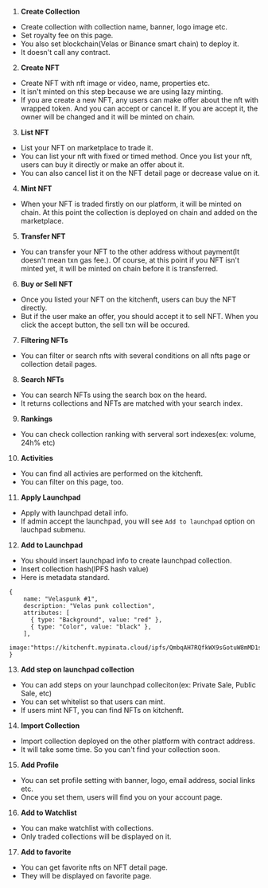 1. **Create Collection**

- Create collection with collection name, banner, logo image etc.
- Set royalty fee on this page.
- You also set blockchain(Velas or Binance smart chain) to deploy it.
- It doesn't call any contract.

2. **Create NFT**

- Create NFT with nft image or video, name, properties etc.
- It isn't minted on this step because we are using lazy minting.
- If you are create a new NFT, any users can make offer about the nft with wrapped token. And you can accept or cancel it. If you are accept it, the owner will be changed and it will be minted on chain.

3. **List NFT**

- List your NFT on marketplace to trade it.
- You can list your nft with fixed or timed method. Once you list your nft, users can buy it directly or make an offer about it.
- You can also cancel list it on the NFT detail page or decrease value on it.

4. **Mint NFT**

- When your NFT is traded firstly on our platform, it will be minted on chain. At this point the collection is deployed on chain and added on the marketplace.

5. **Transfer NFT**

- You can transfer your NFT to the other address without payment(It doesn't mean txn gas fee.). Of course, at this point if you NFT isn't minted yet, it will be minted on chain before it is transferred.

6. **Buy or Sell NFT**

- Once you listed your NFT on the kitchenft, users can buy the NFT directly.
- But if the user make an offer, you should accept it to sell NFT. When you click the accept button, the sell txn will be occured.

7. **Filtering NFTs**

- You can filter or search nfts with several conditions on all nfts page or collection detail pages.

8. **Search NFTs**

- You can search NFTs using the search box on the heard.
- It returns collections and NFTs are matched with your search index.

9. **Rankings**

- You can check collection ranking with serveral sort indexes(ex: volume, 24h% etc)

10. **Activities**

- You can find all activies are performed on the kitchenft.
- You can filter on this page, too.

11. **Apply Launchpad**

- Apply with launchpad detail info.
- If admin accept the launchpad, you will see `Add to launchpad` option on lauchpad submenu.

12. **Add to Launchpad**

- You should insert launchpad info to create launchpad collection.
- Insert collection hash(IPFS hash value)
- Here is metadata standard.

```
{
    name: "Velaspunk #1",
    description: "Velas punk collection",
    attributes: [
      { type: "Background", value: "red" },
      { type: "Color", value: "black" },
    ],
    image:"https://kitchenft.mypinata.cloud/ipfs/QmbqAH7RQfkWX9sGotuW8mMD1sXCbjBAdxxxXZLFY6BnDE/1.png",
}
```

13. **Add step on launchpad collection**

- You can add steps on your launchpad colleciton(ex: Private Sale, Public Sale, etc)
- You can set whitelist so that users can mint.
- If users mint NFT, you can find NFTs on kitchenft.

14. **Import Collection**

- Import collection deployed on the other platform with contract address.
- It will take some time. So you can't find your collection soon.

15. **Add Profile**

- You can set profile setting with banner, logo, email address, social links etc.
- Once you set them, users will find you on your account page.

16. **Add to Watchlist**

- You can make watchlist with collections.
- Only traded collections will be displayed on it.

17. **Add to favorite**

- You can get favorite nfts on NFT detail page.
- They will be displayed on favorite page.
